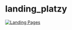 # landing_platzy

[![Landing Pages](https://github.com/ricardo1470/landing_platzy/actions/workflows/pages.yml/badge.svg)](https://github.com/ricardo1470/landing_platzy/actions/workflows/pages.yml)